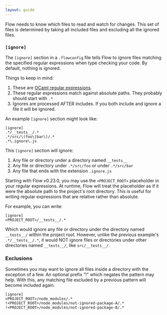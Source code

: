```yaml
---
layout: guide
---
```


Flow needs to know which files to read and watch for changes. This set of files
is determined by taking all included files and excluding all the ignored files.

### `[ignore]` <a class="toc" id="toc-ignore" href="#toc-ignore"></a>

The `[ignore]` section in a `.flowconfig` file tells Flow to ignore files
matching the specified regular expressions when type checking your code. By
default, nothing is ignored.

Things to keep in mind:

1. These are [OCaml regular   expressions](http://caml.inria.fr/pub/docs/manual-ocaml/libref/Str.html#TYPEregexp).
2. These regular expressions match against absolute paths. They probably should
   start with `.*`
3. Ignores are processed AFTER includes. If you both include and ignore a file
   it will be ignored.

An example `[ignore]` section might look like:

```
[ignore]
.*/__tests__/.*
.*/src/\(foo\|bar\)/.*
.*\.ignore\.js
```

This `[ignore]` section will ignore:

1. Any file or directory under a directory named `__tests__`
2. Any file or directory under `.*/src/foo` or under `.*/src/bar`
3. Any file that ends with the extension `.ignore.js`

Starting with Flow v0.23.0, you may use the `<PROJECT_ROOT>` placeholder in
your regular expressions. At runtime, Flow will treat the placeholder as if it
were the absolute path to the project's root directory. This is useful for
writing regular expressions that are relative rather than absolute.

For example, you can write:

```
[ignore]
<PROJECT_ROOT>/__tests__/.*
```

Which would ignore any file or directory under the directory named `__tests__/`
within the project root. However, unlike the previous example's
`.*/__tests__/.*`, it would NOT ignore files or directories under other
directories named `__tests__/`, like `src/__tests__/`.

### Exclusions <a class="toc" id="toc-ignore-exclusions" href="#toc-ignore-exclusions"></a>
Sometimes you may want to ignore all files inside a directory with the exception of a few. An optional prefix "!" which negates the pattern may help. With this, any matching file excluded by a previous pattern will become included again.

```
[ignore]
<PROJECT_ROOT>/node_modules/.*
!<PROJECT_ROOT>/node_modules/not-ignored-package-A/.*
!<PROJECT_ROOT>/node_modules/not-ignored-package-B/.*
```
